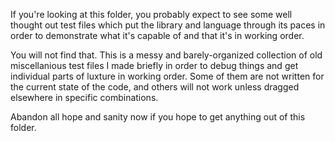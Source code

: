 If you're looking at this folder, you probably expect to see some well thought out test files which put the library and language through its paces in order to demonstrate what it's capable of and that it's in working order. 

You will not find that. This is a messy and barely-organized collection of old miscellanious test files I made briefly in order to debug things and get individual parts of luxture in working order. Some of them are not written for the current state of the code, and others will not work unless dragged elsewhere in specific combinations. 

Abandon all hope and sanity now if you hope to get anything out of this folder.